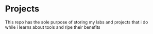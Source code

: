 # Projects

This repo has the sole purpose of storing my labs and projects that i do while i learns about tools and ripe their benefits 